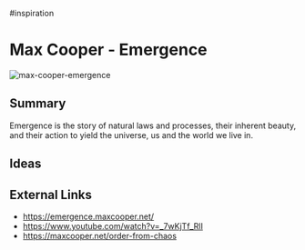 #inspiration
# Max Cooper - Emergence


![max-cooper-emergence](https://i.ytimg.com/vi/_7wKjTf_RlI/maxresdefault.jpg)

## Summary
Emergence is the story of natural laws and processes, their inherent beauty, and their action to yield the universe, us and the world we live in.
## Ideas

## External Links
- https://emergence.maxcooper.net/
- https://www.youtube.com/watch?v=_7wKjTf_RlI
- https://maxcooper.net/order-from-chaos
